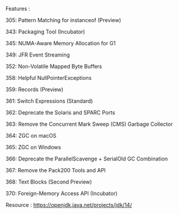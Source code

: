 Features : 

305:	Pattern Matching for instanceof (Preview)

343:	Packaging Tool (Incubator)

345:	NUMA-Aware Memory Allocation for G1

349:	JFR Event Streaming

352:	Non-Volatile Mapped Byte Buffers

358:	Helpful NullPointerExceptions

359:	Records (Preview)

361:	Switch Expressions (Standard)

362:	Deprecate the Solaris and SPARC Ports

363:	Remove the Concurrent Mark Sweep (CMS) Garbage Collector

364:	ZGC on macOS

365:	ZGC on Windows

366:	Deprecate the ParallelScavenge + SerialOld GC Combination

367:	Remove the Pack200 Tools and API

368:	Text Blocks (Second Preview)

370:	Foreign-Memory Access API (Incubator)

Resource : https://openjdk.java.net/projects/jdk/14/
